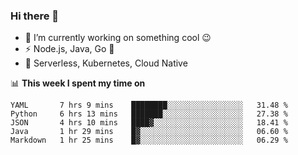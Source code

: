 ### Hi there 👋

<!--
**nodejh/nodejh** is a ✨ _special_ ✨ repository because its `README.md` (this file) appears on your GitHub profile.

Here are some ideas to get you started:

- 🔭 I’m currently working on ...
- 🌱 I’m currently learning ...
- 👯 I’m looking to collaborate on ...
- 🤔 I’m looking for help with ...
- 💬 Ask me about ...
- 📫 How to reach me: ...
- 😄 Pronouns: ...
- ⚡ Fun fact: ...
-->

- 🔭 I’m currently working on something cool :wink:
- ⚡ Node.js, Java, Go :thought_balloon:
- 🤖 Serverless, Kubernetes, Cloud Native

📊 **This week I spent my time on**

<!--START_SECTION:waka-->
```text
YAML       7 hrs 9 mins    ████████░░░░░░░░░░░░░░░░░   31.48 % 
Python     6 hrs 13 mins   ███████░░░░░░░░░░░░░░░░░░   27.38 % 
JSON       4 hrs 10 mins   ████▓░░░░░░░░░░░░░░░░░░░░   18.41 % 
Java       1 hr 29 mins    █▓░░░░░░░░░░░░░░░░░░░░░░░   06.60 % 
Markdown   1 hr 25 mins    █▓░░░░░░░░░░░░░░░░░░░░░░░   06.29 % 
```
<!--END_SECTION:waka-->


<!--
:traffic_light: **Visitors**

![visitors](https://visitor-badge.glitch.me/badge?page_id=nodejh.nodejh)
-->
